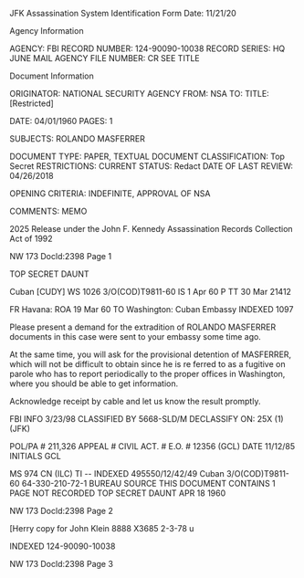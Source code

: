 JFK Assassination System
Identification Form
Date: 11/21/20

Agency Information

AGENCY: FBI
RECORD NUMBER: 124-90090-10038
RECORD SERIES: HQ JUNE MAIL
AGENCY FILE NUMBER: CR SEE TITLE

Document Information

ORIGINATOR: NATIONAL SECURITY AGENCY
FROM: NSA
TO:
TITLE: [Restricted]

DATE: 04/01/1960
PAGES: 1

SUBJECTS: ROLANDO MASFERRER

DOCUMENT TYPE: PAPER, TEXTUAL DOCUMENT
CLASSIFICATION: Top Secret
RESTRICTIONS:
CURRENT STATUS: Redact
DATE OF LAST REVIEW: 04/26/2018

OPENING CRITERIA: INDEFINITE, APPROVAL OF NSA

COMMENTS: MEMO

2025 Release under the John F.
Kennedy Assassination Records
Collection Act of 1992

NW 173
Docld:2398
Page 1

TOP SECRET DAUNT

Cuban [CUDY] WS 1026 3/O(COD)T9811-60
IS 1 Apr 60 P
TT 30 Mar 21412

FR Havana: ROA 19 Mar 60
TO Washington: Cuban Embassy INDEXED 1097

Please present a demand for the extradition of ROLANDO
MASFERRER documents in this case were sent to your embassy
some time ago.

At the same time, you will ask for the provisional detention
of MASFERRER, which will not be difficult to obtain since he is re
ferred to as a fugitive on parole who has to report periodically to
the proper offices in Washington, where you should be able to get
information.

Acknowledge receipt by cable and let us know the result
promptly.

FBI INFO
3/23/98
CLASSIFIED BY 5668-SLD/M
DECLASSIFY ON: 25X (1)
(JFK)

POL/PA # 211,326
APPEAL #
CIVIL ACT. #
E.O. # 12356 (GCL)
DATE 11/12/85 INITIALS GCL

MS 974 CN (ILC) TI -- INDEXED 495550/12/42/49
Cuban 3/O(COD)T9811-60
64-330-210-72-1
BUREAU SOURCE THIS DOCUMENT CONTAINS 1 PAGE NOT RECORDED
TOP SECRET DAUNT APR 18 1960

NW 173
Docld:2398
Page 2

[Herry copy for
John Klein 8888
X3685
2-3-78
u

INDEXED
124-90090-10038

NW 173
Docld:2398
Page 3

